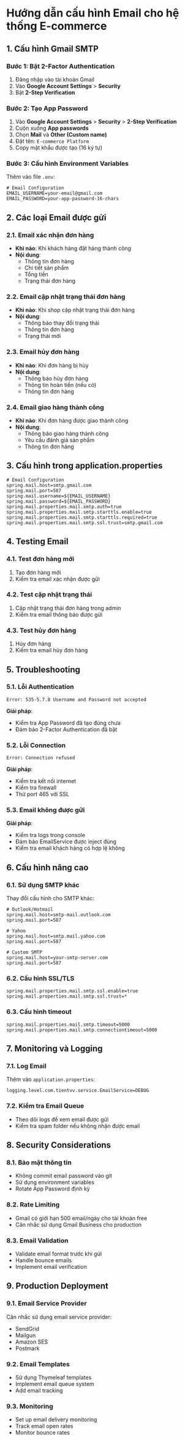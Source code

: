 # Hướng dẫn cấu hình Email cho hệ thống E-commerce

## 1. Cấu hình Gmail SMTP

### Bước 1: Bật 2-Factor Authentication
1. Đăng nhập vào tài khoản Gmail
2. Vào **Google Account Settings** > **Security**
3. Bật **2-Step Verification**

### Bước 2: Tạo App Password
1. Vào **Google Account Settings** > **Security** > **2-Step Verification**
2. Cuộn xuống **App passwords**
3. Chọn **Mail** và **Other (Custom name)**
4. Đặt tên: `E-commerce Platform`
5. Copy mật khẩu được tạo (16 ký tự)

### Bước 3: Cấu hình Environment Variables
Thêm vào file `.env`:

```env
# Email Configuration
EMAIL_USERNAME=your-email@gmail.com
EMAIL_PASSWORD=your-app-password-16-chars
```

## 2. Các loại Email được gửi

### 2.1. Email xác nhận đơn hàng
- **Khi nào**: Khi khách hàng đặt hàng thành công
- **Nội dung**: 
  - Thông tin đơn hàng
  - Chi tiết sản phẩm
  - Tổng tiền
  - Trạng thái đơn hàng

### 2.2. Email cập nhật trạng thái đơn hàng
- **Khi nào**: Khi shop cập nhật trạng thái đơn hàng
- **Nội dung**:
  - Thông báo thay đổi trạng thái
  - Thông tin đơn hàng
  - Trạng thái mới

### 2.3. Email hủy đơn hàng
- **Khi nào**: Khi đơn hàng bị hủy
- **Nội dung**:
  - Thông báo hủy đơn hàng
  - Thông tin hoàn tiền (nếu có)
  - Thông tin đơn hàng

### 2.4. Email giao hàng thành công
- **Khi nào**: Khi đơn hàng được giao thành công
- **Nội dung**:
  - Thông báo giao hàng thành công
  - Yêu cầu đánh giá sản phẩm
  - Thông tin đơn hàng

## 3. Cấu hình trong application.properties

```properties
# Email Configuration
spring.mail.host=smtp.gmail.com
spring.mail.port=587
spring.mail.username=${EMAIL_USERNAME}
spring.mail.password=${EMAIL_PASSWORD}
spring.mail.properties.mail.smtp.auth=true
spring.mail.properties.mail.smtp.starttls.enable=true
spring.mail.properties.mail.smtp.starttls.required=true
spring.mail.properties.mail.smtp.ssl.trust=smtp.gmail.com
```

## 4. Testing Email

### 4.1. Test đơn hàng mới
1. Tạo đơn hàng mới
2. Kiểm tra email xác nhận được gửi

### 4.2. Test cập nhật trạng thái
1. Cập nhật trạng thái đơn hàng trong admin
2. Kiểm tra email thông báo được gửi

### 4.3. Test hủy đơn hàng
1. Hủy đơn hàng
2. Kiểm tra email hủy đơn hàng

## 5. Troubleshooting

### 5.1. Lỗi Authentication
```
Error: 535-5.7.8 Username and Password not accepted
```
**Giải pháp**: 
- Kiểm tra App Password đã tạo đúng chưa
- Đảm bảo 2-Factor Authentication đã bật

### 5.2. Lỗi Connection
```
Error: Connection refused
```
**Giải pháp**:
- Kiểm tra kết nối internet
- Kiểm tra firewall
- Thử port 465 với SSL

### 5.3. Email không được gửi
**Giải pháp**:
- Kiểm tra logs trong console
- Đảm bảo EmailService được inject đúng
- Kiểm tra email khách hàng có hợp lệ không

## 6. Cấu hình nâng cao

### 6.1. Sử dụng SMTP khác
Thay đổi cấu hình cho SMTP khác:

```properties
# Outlook/Hotmail
spring.mail.host=smtp-mail.outlook.com
spring.mail.port=587

# Yahoo
spring.mail.host=smtp.mail.yahoo.com
spring.mail.port=587

# Custom SMTP
spring.mail.host=your-smtp-server.com
spring.mail.port=587
```

### 6.2. Cấu hình SSL/TLS
```properties
spring.mail.properties.mail.smtp.ssl.enable=true
spring.mail.properties.mail.smtp.ssl.trust=*
```

### 6.3. Cấu hình timeout
```properties
spring.mail.properties.mail.smtp.timeout=5000
spring.mail.properties.mail.smtp.connectiontimeout=5000
```

## 7. Monitoring và Logging

### 7.1. Log Email
Thêm vào `application.properties`:
```properties
logging.level.com.tientvv.service.EmailService=DEBUG
```

### 7.2. Kiểm tra Email Queue
- Theo dõi logs để xem email được gửi
- Kiểm tra spam folder nếu không nhận được email

## 8. Security Considerations

### 8.1. Bảo mật thông tin
- Không commit email password vào git
- Sử dụng environment variables
- Rotate App Password định kỳ

### 8.2. Rate Limiting
- Gmail có giới hạn 500 email/ngày cho tài khoản free
- Cân nhắc sử dụng Gmail Business cho production

### 8.3. Email Validation
- Validate email format trước khi gửi
- Handle bounce emails
- Implement email verification

## 9. Production Deployment

### 9.1. Email Service Provider
Cân nhắc sử dụng email service provider:
- SendGrid
- Mailgun
- Amazon SES
- Postmark

### 9.2. Email Templates
- Sử dụng Thymeleaf templates
- Implement email queue system
- Add email tracking

### 9.3. Monitoring
- Set up email delivery monitoring
- Track email open rates
- Monitor bounce rates
